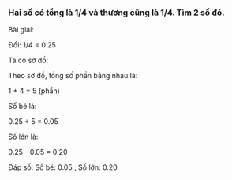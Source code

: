 
### Hai số có tổng là 1/4 và thương cũng là 1/4. Tìm 2 số đó.

Bài giải:

Đổi: 1/4 = 0.25

Ta có sơ đồ:



Theo sơ đồ, tồng số phần bằng nhau là:

  1 + 4 = 5 (phần)

Số bé là:

  0.25 ÷ 5 = 0.05

Số lớn là:

  0.25 - 0.05 = 0.20

  Đáp số: Số bé: 0.05 ; Số lớn: 0.20
